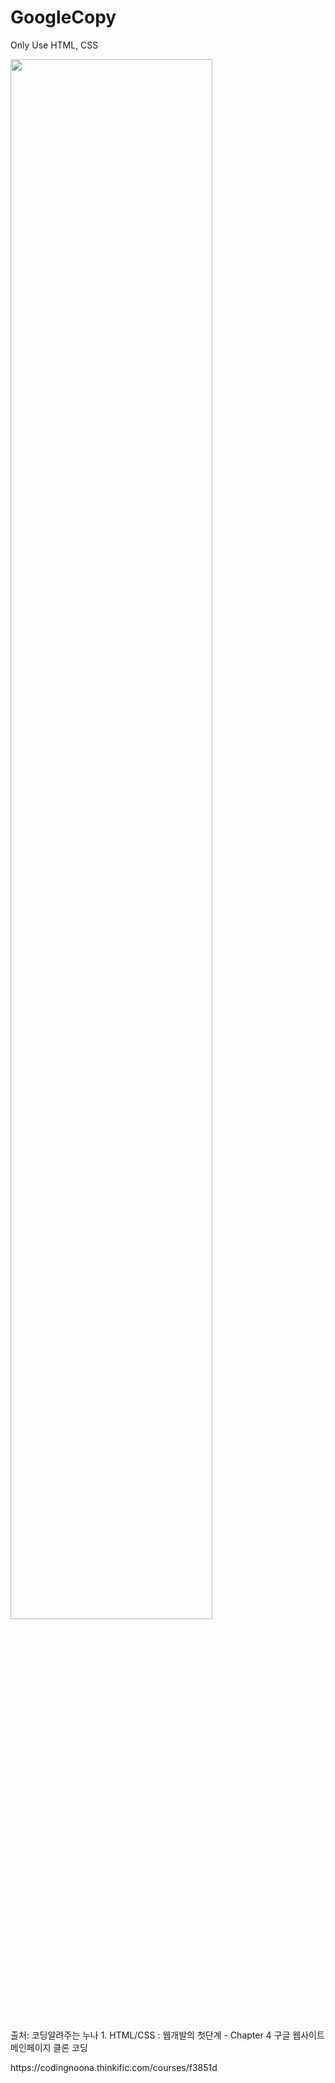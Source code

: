 # GoogleCopy

<p>Only Use HTML, CSS</p>
<img src="https://github.com/user-attachments/assets/7ed391ea-336a-42ff-bf52-fff6e0162f5e" width=80%>
<br><br>
<p>출처: 코딩알려주는 누나 1. HTML/CSS : 웹개발의 첫단계 - Chapter 4 구글 웹사이트 메인페이지 클론 코딩</p>
<p>https://codingnoona.thinkific.com/courses/f3851d</p>
